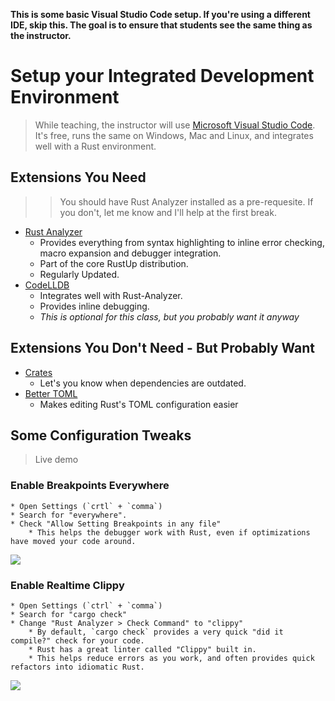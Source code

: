 **This is some basic Visual Studio Code setup. If you're using a different IDE, skip this. The goal is to ensure that students see the same thing as the instructor.**

# Setup your Integrated Development Environment

> While teaching, the instructor will use [Microsoft Visual Studio Code](https://code.visualstudio.com/download). It's free, runs the same on Windows, Mac and Linux, and integrates well with a Rust environment.

## Extensions You Need

> > You should have Rust Analyzer installed as a pre-requesite. If you don't, let me know and I'll help at the first break.

* [Rust Analyzer](https://marketplace.visualstudio.com/items?itemName=rust-lang.rust-analyzer)
    * Provides everything from syntax highlighting to inline error checking, macro expansion and debugger integration.
    * Part of the core RustUp distribution.
    * Regularly Updated.
* [CodeLLDB](https://marketplace.visualstudio.com/items?itemName=vadimcn.vscode-lldb)
    * Integrates well with Rust-Analyzer.
    * Provides inline debugging.
    * *This is optional for this class, but you probably want it anyway*

## Extensions You Don't Need - But Probably Want

* [Crates](https://marketplace.visualstudio.com/items?itemName=serayuzgur.crates)
    * Let's you know when dependencies are outdated.
* [Better TOML](https://marketplace.visualstudio.com/items?itemName=bungcip.better-toml)
    * Makes editing Rust's TOML configuration easier

## Some Configuration Tweaks

> Live demo

### Enable Breakpoints Everywhere
    * Open Settings (`crtl` + `comma`)
    * Search for "everywhere".
    * Check "Allow Setting Breakpoints in any file"
        * This helps the debugger work with Rust, even if optimizations have moved your code around.

![](/images/BreakpointsEverywhere.png)

### Enable Realtime Clippy
    * Open Settings (`ctrl` + `comma`)
    * Search for "cargo check"
    * Change "Rust Analyzer > Check Command" to "clippy"
        * By default, `cargo check` provides a very quick "did it compile?" check for your code.
        * Rust has a great linter called "Clippy" built in.
        * This helps reduce errors as you work, and often provides quick refactors into idiomatic Rust.

![](/images/RustAnalyzerClippy.png)